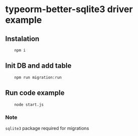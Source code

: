 # typeorm-better-sqlite3 driver example

## Instalation

```
    npm i
```

## Init DB and add table

```
    npm run migration:run
```

## Run code example

```
    node start.js
```

### Note

`sqlite3` package required for migrations
